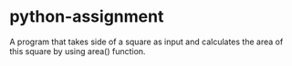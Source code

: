 # python-assignment
A program that takes side of a square as input and calculates the area of this square by using area() function.
